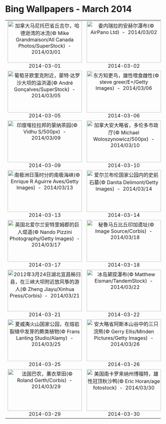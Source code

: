 # Bing Wallpapers - March 2014

| | | | |
|:-------------------------:|:-------------------------:|:-------------------------:|:-------------------------:|
| <a href="https://bing.ee123.net/img/cn/fhd/2014/03/01.jpg" target="_blank"><img src="https://bing.ee123.net/img/cn/fhd/2014/03/01.jpg" width="240" height="135" alt="加拿大马尼托巴省丘吉尔，哈德逊湾的冰流(© Mike Grandmaison/All Canada Photos/SuperStock)  -  2014/03/01" title="加拿大马尼托巴省丘吉尔，哈德逊湾的冰流(© Mike Grandmaison/All Canada Photos/SuperStock)  -  2014/03/01"></a><br>2014-03-01<br> | <a href="https://bing.ee123.net/img/cn/fhd/2014/03/02.jpg" target="_blank"><img src="https://bing.ee123.net/img/cn/fhd/2014/03/02.jpg" width="240" height="135" alt="委内瑞拉的安赫尔瀑布(© AirPano Ltd)  -  2014/03/02" title="委内瑞拉的安赫尔瀑布(© AirPano Ltd)  -  2014/03/02"></a><br>2014-03-02<br> | <a href="https://bing.ee123.net/img/cn/fhd/2014/03/03.jpg" target="_blank"><img src="https://bing.ee123.net/img/cn/fhd/2014/03/03.jpg" width="240" height="135" alt="燃烧的蜡烛(© Mauritius/SuperStock)  -  2014/03/03" title="燃烧的蜡烛(© Mauritius/SuperStock)  -  2014/03/03"></a><br>2014-03-03<br> | <a href="https://bing.ee123.net/img/cn/fhd/2014/03/04.jpg" target="_blank"><img src="https://bing.ee123.net/img/cn/fhd/2014/03/04.jpg" width="240" height="135" alt="美国路易斯安那州新奥尔良，狂欢节珠串(© David H. Lewis/Getty Images)  -  2014/03/04" title="美国路易斯安那州新奥尔良，狂欢节珠串(© David H. Lewis/Getty Images)  -  2014/03/04"></a><br>2014-03-04<br> |
| <a href="https://bing.ee123.net/img/cn/fhd/2014/03/05.jpg" target="_blank"><img src="https://bing.ee123.net/img/cn/fhd/2014/03/05.jpg" width="240" height="135" alt="葡萄牙欧里克附近，蒙特·达罗沙大坝的溢洪道(© André Gonçalves/SuperStock)  -  2014/03/05" title="葡萄牙欧里克附近，蒙特·达罗沙大坝的溢洪道(© André Gonçalves/SuperStock)  -  2014/03/05"></a><br>2014-03-05<br> | <a href="https://bing.ee123.net/img/cn/fhd/2014/03/06.jpg" target="_blank"><img src="https://bing.ee123.net/img/cn/fhd/2014/03/06.jpg" width="240" height="135" alt="东方知更鸟，雄性喂食雌性(© steve greer/E+/Getty Images)  -  2014/03/06" title="东方知更鸟，雄性喂食雌性(© steve greer/E+/Getty Images)  -  2014/03/06"></a><br>2014-03-06<br> | <a href="https://bing.ee123.net/img/cn/fhd/2014/03/07.jpg" target="_blank"><img src="https://bing.ee123.net/img/cn/fhd/2014/03/07.jpg" width="240" height="135" alt="南非克鲁格国家公园的秘书鸟(蛇鹫)(© Johannes Swanepoel/Alamy)  -  2014/03/07" title="南非克鲁格国家公园的秘书鸟(蛇鹫)(© Johannes Swanepoel/Alamy)  -  2014/03/07"></a><br>2014-03-07<br> | <a href="https://bing.ee123.net/img/cn/fhd/2014/03/08.jpg" target="_blank"><img src="https://bing.ee123.net/img/cn/fhd/2014/03/08.jpg" width="240" height="135" alt="俄罗斯圣彼得堡，国际劳动妇女节庆祝活动(© Yury Goldenshteyn/Corbis)  -  2014/03/08" title="俄罗斯圣彼得堡，国际劳动妇女节庆祝活动(© Yury Goldenshteyn/Corbis)  -  2014/03/08"></a><br>2014-03-08<br> |
| <a href="https://bing.ee123.net/img/cn/fhd/2014/03/09.jpg" target="_blank"><img src="https://bing.ee123.net/img/cn/fhd/2014/03/09.jpg" width="240" height="135" alt="印度喀拉拉邦的蒙纳茶园(© Vidhu S/500px)  -  2014/03/09" title="印度喀拉拉邦的蒙纳茶园(© Vidhu S/500px)  -  2014/03/09"></a><br>2014-03-09<br> | <a href="https://bing.ee123.net/img/cn/fhd/2014/03/10.jpg" target="_blank"><img src="https://bing.ee123.net/img/cn/fhd/2014/03/10.jpg" width="240" height="135" alt="加拿大安大略省，多伦多市政厅(© Michael Woloszynowicz/500px)  -  2014/03/10" title="加拿大安大略省，多伦多市政厅(© Michael Woloszynowicz/500px)  -  2014/03/10"></a><br>2014-03-10<br> | <a href="https://bing.ee123.net/img/cn/fhd/2014/03/11.jpg" target="_blank"><img src="https://bing.ee123.net/img/cn/fhd/2014/03/11.jpg" width="240" height="135" alt="加拿大育空地区的白大角羊(© Donald M. Jones/Minden Pictures)  -  2014/03/11" title="加拿大育空地区的白大角羊(© Donald M. Jones/Minden Pictures)  -  2014/03/11"></a><br>2014-03-11<br> | <a href="https://bing.ee123.net/img/cn/fhd/2014/03/12.jpg" target="_blank"><img src="https://bing.ee123.net/img/cn/fhd/2014/03/12.jpg" width="240" height="135" alt="新西兰摩拉基巨石(© Uli Hamacher/Getty Images)  -  2014/03/12" title="新西兰摩拉基巨石(© Uli Hamacher/Getty Images)  -  2014/03/12"></a><br>2014-03-12<br> |
| <a href="https://bing.ee123.net/img/cn/fhd/2014/03/13.jpg" target="_blank"><img src="https://bing.ee123.net/img/cn/fhd/2014/03/13.jpg" width="240" height="135" alt="南极洲日落时分的南极海峡(© Enrique R Aguirre Aves/Getty Images)  -  2014/03/13" title="南极洲日落时分的南极海峡(© Enrique R Aguirre Aves/Getty Images)  -  2014/03/13"></a><br>2014-03-13<br> | <a href="https://bing.ee123.net/img/cn/fhd/2014/03/14.jpg" target="_blank"><img src="https://bing.ee123.net/img/cn/fhd/2014/03/14.jpg" width="240" height="135" alt="爱尔兰布伦国家公园内的史前石墓(© Danita Delimont/Getty Images)  -  2014/03/14" title="爱尔兰布伦国家公园内的史前石墓(© Danita Delimont/Getty Images)  -  2014/03/14"></a><br>2014-03-14<br> | <a href="https://bing.ee123.net/img/cn/fhd/2014/03/15.jpg" target="_blank"><img src="https://bing.ee123.net/img/cn/fhd/2014/03/15.jpg" width="240" height="135" alt="美国缅因州阿卡迪亚国家公园的海岸线(© David Zimmerman/Masterfile)  -  2014/03/15" title="美国缅因州阿卡迪亚国家公园的海岸线(© David Zimmerman/Masterfile)  -  2014/03/15"></a><br>2014-03-15<br> | <a href="https://bing.ee123.net/img/cn/fhd/2014/03/16.jpg" target="_blank"><img src="https://bing.ee123.net/img/cn/fhd/2014/03/16.jpg" width="240" height="135" alt="华盛顿州萨米什岛的短耳鸮(© Bryan Matthew)  -  2014/03/16" title="华盛顿州萨米什岛的短耳鸮(© Bryan Matthew)  -  2014/03/16"></a><br>2014-03-16<br> |
| <a href="https://bing.ee123.net/img/cn/fhd/2014/03/17.jpg" target="_blank"><img src="https://bing.ee123.net/img/cn/fhd/2014/03/17.jpg" width="240" height="135" alt="英国北爱尔兰安特里姆郡的巨人堤道(© Nando Pizzini Photography/Getty Images)  -  2014/03/17" title="英国北爱尔兰安特里姆郡的巨人堤道(© Nando Pizzini Photography/Getty Images)  -  2014/03/17"></a><br>2014-03-17<br> | <a href="https://bing.ee123.net/img/cn/fhd/2014/03/18.jpg" target="_blank"><img src="https://bing.ee123.net/img/cn/fhd/2014/03/18.jpg" width="240" height="135" alt="秘鲁马丘比丘印加遗址(© Image Source/Corbis)  -  2014/03/18" title="秘鲁马丘比丘印加遗址(© Image Source/Corbis)  -  2014/03/18"></a><br>2014-03-18<br> | <a href="https://bing.ee123.net/img/cn/fhd/2014/03/19.jpg" target="_blank"><img src="https://bing.ee123.net/img/cn/fhd/2014/03/19.jpg" width="240" height="135" alt="美国内华达州太浩湖的盆景石(© Josh Miller/Corbis)  -  2014/03/19" title="美国内华达州太浩湖的盆景石(© Josh Miller/Corbis)  -  2014/03/19"></a><br>2014-03-19<br> | <a href="https://bing.ee123.net/img/cn/fhd/2014/03/20.jpg" target="_blank"><img src="https://bing.ee123.net/img/cn/fhd/2014/03/20.jpg" width="240" height="135" alt="福克兰群岛，出现在国王企鹅领地的绵羊(© Frans Lanting/Corbis)  -  2014/03/20" title="福克兰群岛，出现在国王企鹅领地的绵羊(© Frans Lanting/Corbis)  -  2014/03/20"></a><br>2014-03-20<br> |
| <a href="https://bing.ee123.net/img/cn/fhd/2014/03/21.jpg" target="_blank"><img src="https://bing.ee123.net/img/cn/fhd/2014/03/21.jpg" width="240" height="135" alt="2012年3月24日湖北宜昌秭归县，在三峡大坝附近放风筝的游人(© Zheng Jiayu/Xinhua Press/Corbis)  -  2014/03/21" title="2012年3月24日湖北宜昌秭归县，在三峡大坝附近放风筝的游人(© Zheng Jiayu/Xinhua Press/Corbis)  -  2014/03/21"></a><br>2014-03-21<br> | <a href="https://bing.ee123.net/img/cn/fhd/2014/03/22.jpg" target="_blank"><img src="https://bing.ee123.net/img/cn/fhd/2014/03/22.jpg" width="240" height="135" alt="冰岛黛提瀑布(© Matthew Eisman/TandemStock)  -  2014/03/22" title="冰岛黛提瀑布(© Matthew Eisman/TandemStock)  -  2014/03/22"></a><br>2014-03-22<br> | <a href="https://bing.ee123.net/img/cn/fhd/2014/03/23.jpg" target="_blank"><img src="https://bing.ee123.net/img/cn/fhd/2014/03/23.jpg" width="240" height="135" alt="风的全球图(© NASA)  -  2014/03/23" title="风的全球图(© NASA)  -  2014/03/23"></a><br>2014-03-23<br> | <a href="https://bing.ee123.net/img/cn/fhd/2014/03/24.jpg" target="_blank"><img src="https://bing.ee123.net/img/cn/fhd/2014/03/24.jpg" width="240" height="135" alt="福建永定县的传统客家土楼(© Kenny Chow Kmdd/Flickr/Getty Images)  -  2014/03/24" title="福建永定县的传统客家土楼(© Kenny Chow Kmdd/Flickr/Getty Images)  -  2014/03/24"></a><br>2014-03-24<br> |
| <a href="https://bing.ee123.net/img/cn/fhd/2014/03/25.jpg" target="_blank"><img src="https://bing.ee123.net/img/cn/fhd/2014/03/25.jpg" width="240" height="135" alt="夏威夷火山国家公园，在熔岩裂缝中发芽的蕨类植物(© Frans Lanting Studio/Alamy)  -  2014/03/25" title="夏威夷火山国家公园，在熔岩裂缝中发芽的蕨类植物(© Frans Lanting Studio/Alamy)  -  2014/03/25"></a><br>2014-03-25<br> | <a href="https://bing.ee123.net/img/cn/fhd/2014/03/26.jpg" target="_blank"><img src="https://bing.ee123.net/img/cn/fhd/2014/03/26.jpg" width="240" height="135" alt="安大略省阿斯本山谷中的三只浣熊(© Gerry Ellis/Minden Pictures/Getty Images)  -  2014/03/26" title="安大略省阿斯本山谷中的三只浣熊(© Gerry Ellis/Minden Pictures/Getty Images)  -  2014/03/26"></a><br>2014-03-26<br> | <a href="https://bing.ee123.net/img/cn/fhd/2014/03/27.jpg" target="_blank"><img src="https://bing.ee123.net/img/cn/fhd/2014/03/27.jpg" width="240" height="135" alt="墨西哥坎昆全景(© AirPano Ltd)  -  2014/03/27" title="墨西哥坎昆全景(© AirPano Ltd)  -  2014/03/27"></a><br>2014-03-27<br> | <a href="https://bing.ee123.net/img/cn/fhd/2014/03/28.jpg" target="_blank"><img src="https://bing.ee123.net/img/cn/fhd/2014/03/28.jpg" width="240" height="135" alt="北京八达岭长城(© Chua Wee Boo/Age Fotostock)  -  2014/03/28" title="北京八达岭长城(© Chua Wee Boo/Age Fotostock)  -  2014/03/28"></a><br>2014-03-28<br> |
| <a href="https://bing.ee123.net/img/cn/fhd/2014/03/29.jpg" target="_blank"><img src="https://bing.ee123.net/img/cn/fhd/2014/03/29.jpg" width="240" height="135" alt="法国巴农，薰衣草田(© Roland Gerth/Corbis)  -  2014/03/29" title="法国巴农，薰衣草田(© Roland Gerth/Corbis)  -  2014/03/29"></a><br>2014-03-29<br> | <a href="https://bing.ee123.net/img/cn/fhd/2014/03/30.jpg" target="_blank"><img src="https://bing.ee123.net/img/cn/fhd/2014/03/30.jpg" width="240" height="135" alt="美国南卡罗来纳州博福特，雄性冠顶秋沙鸭(© Eric Horan/age fotostock)  -  2014/03/30" title="美国南卡罗来纳州博福特，雄性冠顶秋沙鸭(© Eric Horan/age fotostock)  -  2014/03/30"></a><br>2014-03-30<br> | <a href="https://bing.ee123.net/img/cn/fhd/2014/03/31.jpg" target="_blank"><img src="https://bing.ee123.net/img/cn/fhd/2014/03/31.jpg" width="240" height="135" alt="马耳他柯米诺的蓝色礁湖(© Jason Hawkes)  -  2014/03/31" title="马耳他柯米诺的蓝色礁湖(© Jason Hawkes)  -  2014/03/31"></a><br>2014-03-31<br> |  |
